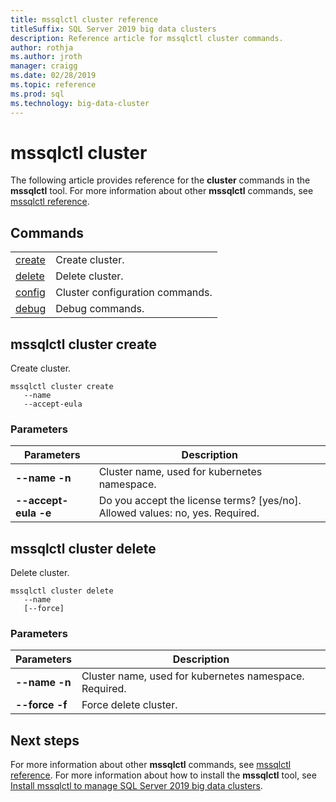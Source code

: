 ```yaml
---
title: mssqlctl cluster reference
titleSuffix: SQL Server 2019 big data clusters
description: Reference article for mssqlctl cluster commands.
author: rothja
ms.author: jroth
manager: craigg
ms.date: 02/28/2019
ms.topic: reference
ms.prod: sql
ms.technology: big-data-cluster
---
```


# mssqlctl cluster

The following article provides reference for the **cluster** commands in the **mssqlctl** tool. For more information about other **mssqlctl** commands, see [mssqlctl reference](reference-mssqlctl.md).

## <a id="commands"></a> Commands

|||
|---|---|
| [create](#create) | Create cluster. |
| [delete](#delete) | Delete cluster. |
| [config](reference-mssqlctl-cluster-config.md) | Cluster configuration commands. |
| [debug](reference-mssqlctl-cluster-debug.md) | Debug commands. |

## <a id="create"></a> mssqlctl cluster create

Create cluster.

```
mssqlctl cluster create
   --name
   --accept-eula
```

### Parameters

| Parameters | Description |
|---|---|
| **--name -n** | Cluster name, used for kubernetes namespace. |
| **--accept-eula -e** | Do you accept the license terms? \[yes/no\].  Allowed values: no, yes. Required. |

## <a id="delete"></a> mssqlctl cluster delete

Delete cluster.

```
mssqlctl cluster delete
   --name
   [--force]
```

### Parameters

| Parameters | Description |
|---|---|
| **--name -n** | Cluster name, used for kubernetes namespace. Required. |
| **--force -f** | Force delete cluster. |

## Next steps

For more information about other **mssqlctl** commands, see [mssqlctl reference](reference-mssqlctl.md). For more information about how to install the **mssqlctl** tool, see [Install mssqlctl to manage SQL Server 2019 big data clusters](deploy-install-mssqlctl.md).